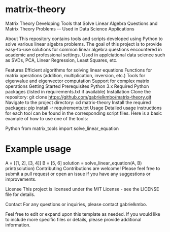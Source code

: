 # matrix-theory
Matrix Theory
Developing Tools that Solve Linear Algebra Questions and Matrix Theory Problems -- Used in Data Science Applications

About
This repository contains tools and scripts developed using Python to solve various linear algebra problems. The goal of this project is to provide easy-to-use solutions for common linear algebra questions encountered in academic and professional settings. Used in applciational data science such as SVDs, PCA, Linear Regression, Least Squares, etc.

Features
Efficient algorithms for solving linear equations
Functions for matrix operations (addition, multiplication, inversion, etc.)
Tools for eigenvalue and eigenvector computation
Support for complex matrix operations
Getting Started
Prerequisites
Python 3.x
Required Python packages (listed in requirements.txt if available)
Installation
Clone the repository:
git clone https://github.com/gabrielkmbo/matrix-theory.git
Navigate to the project directory:
cd matrix-theory
Install the required packages:
pip install -r requirements.txt
Usage
Detailed usage instructions for each tool can be found in the corresponding script files. Here is a basic example of how to use one of the tools:

Python
from matrix_tools import solve_linear_equation

# Example usage
A = [[1, 2], [3, 4]]
B = [5, 6]
solution = solve_linear_equation(A, B)
print(solution)
Contributing
Contributions are welcome! Please feel free to submit a pull request or open an issue if you have any suggestions or improvements.

License
This project is licensed under the MIT License - see the LICENSE file for details.

Contact
For any questions or inquiries, please contact gabrielkmbo.

Feel free to edit or expand upon this template as needed. If you would like to include more specific files or details, please provide additional information.

